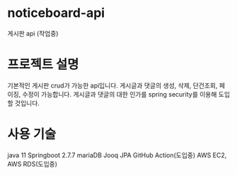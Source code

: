 # noticeboard-api
게시판 api (작업중)

# 프로젝트 설명
기본적인 게시판 crud가 가능한 api입니다.
게시글과 댓글의 생성, 삭제, 단건조회, 페이징, 수정이 가능합니다.
게시글과 댓글의 대한 인가를 spring security를 이용해 도입할 것입니다.

# 사용 기술
java 11
Springboot 2.7.7
mariaDB
Jooq
JPA
GitHub Action(도입중)
AWS EC2, AWS RDS(도입중)

